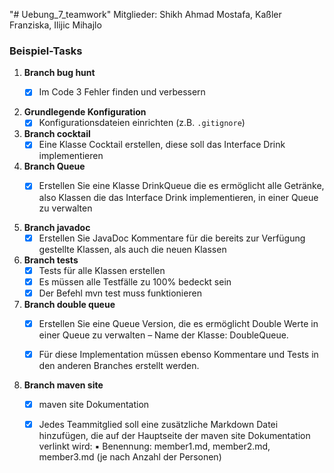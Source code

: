 "# Uebung_7_teamwork"
Mitglieder: Shikh Ahmad Mostafa, Kaßler Franziska, Ilijic Mihajlo

### Beispiel-Tasks

1. **Branch bug hunt**
    - [x] Im Code 3 Fehler finden und verbessern


2. **Grundlegende Konfiguration**
    - [x] Konfigurationsdateien einrichten (z.B. `.gitignore`)

3. **Branch cocktail**
    - [x] Eine Klasse Cocktail erstellen, diese soll das Interface Drink implementieren

4. **Branch Queue**
    - [x] Erstellen Sie eine Klasse DrinkQueue die es ermöglicht alle Getränke, also Klassen die das
      Interface Drink implementieren, in einer Queue zu verwalten


5. **Branch javadoc**
    - [x] Erstellen Sie JavaDoc Kommentare für die bereits zur Verfügung gestellte
      Klassen, als auch die neuen Klassen

6. **Branch tests**
    - [x] Tests für alle Klassen erstellen
    - [x] Es müssen alle Testfälle zu 100% bedeckt sein
    - [x] Der Befehl mvn test muss funktionieren

7. **Branch double queue**
    - [x] Erstellen Sie eine Queue Version, die es ermöglicht Double Werte in einer Queue
      zu verwalten – Name der Klasse: DoubleQueue.
    - [x] Für diese Implementation müssen ebenso Kommentare und Tests in den anderen
      Branches erstellt werden.




8. **Branch maven site**
    - [x] maven site Dokumentation
    - [x] Jedes Teammitglied soll eine zusätzliche Markdown Datei hinzufügen, die auf der
      Hauptseite der maven site Dokumentation verlinkt wird:
      ▪ Benennung: member1.md, member2.md, member3.md (je nach Anzahl
      der Personen)
   


